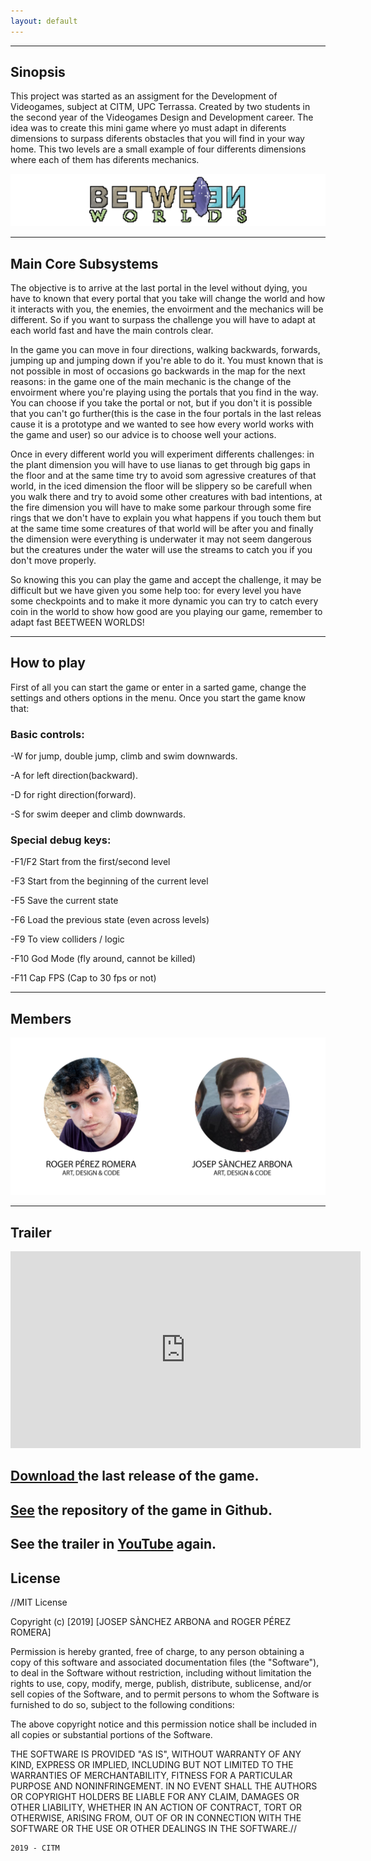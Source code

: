 ```yaml
---
layout: default
---
```



* * *
## Sinopsis

This project was started as an assigment for the Development of Videogames, subject at CITM, UPC Terrassa. Created by two students in the second year of the Videogames Design and Development career. The idea was to create this mini game where yo must adapt in diferents dimensions to surpass diferents obstacles that you will find in your way home. This two levels are a small example of four differents dimensions where each of them has diferents mechanics.

![Branching](https://raw.githubusercontent.com/Pletenica/Between-Worlds/master/Web%20Images/Logo.png)

* * *
## Main Core Subsystems

The objective is to arrive at the last portal in the level without dying, you have to known that every portal that you take will change the world and how it interacts with you, the enemies, the envoirment and the mechanics will be different. So if you want to surpass the challenge you will have to adapt at each world fast and have the main controls clear.

In the game you can move in four directions, walking backwards, forwards, jumping up and jumping down if you're able to do it. You must known that is not possible in most of occasions go backwards in the map for the next reasons: in the game one of the main mechanic is the change of the envoirment where you're playing using the portals that you find in the way. You can choose if you take the portal or not, but if you don't it is possible that you can't go further(this is the case in the four portals in the last releas cause it is a prototype and we wanted to see how every world works with the game and user) so our advice is to choose well your actions.

Once in every different world you will experiment differents challenges: in the plant dimension you will have to use lianas to get through big gaps in the floor and at the same time try to avoid som agressive creatures of that world, in the iced dimension the floor will be slippery so be carefull when you walk there and try to avoid some other creatures with bad intentions, at the fire dimension you will have to make some parkour through some fire rings that we don't have to explain you what happens if you touch them but at the same time some creatures of that world will be after you and finally the dimension were everything is underwater it may not seem dangerous but the creatures under the water will use the streams to catch you if you don't move properly. 

So knowing this you can play the game and accept the challenge, it may be difficult but we have given you some help too: for every level you have some checkpoints and to make it more dynamic you can try to catch every coin in the world to show how good are you playing our game, remember to adapt fast BEETWEEN WORLDS!



* * *
## How to play

First of all you can start the game or enter in a sarted game, change the settings and others options in the menu. Once you start the game know that:

### Basic controls:
-W for jump, double jump, climb and swim downwards.

-A for left direction(backward).

-D for right direction(forward).

-S for swim deeper and climb downwards.

### Special debug keys:
-F1/F2 Start from the first/second level

-F3 Start from the beginning of the current level

-F5 Save the current state 

-F6 Load the previous state (even across levels)

-F9 To view colliders / logic 

-F10 God Mode (fly around, cannot be killed)

-F11 Cap FPS (Cap to 30 fps or not)


* * *
## Members
![Branching](https://raw.githubusercontent.com/Pletenica/Between-Worlds/master/Web%20Images/Membres%20Grup.png)

* * *
## Trailer

<iframe width="560" height="315" src="https://www.youtube.com/watch?v=8rtzu8SsweM&feature=youtu.be" frameborder="0" allow="accelerometer; autoplay; encrypted-media; gyroscope; picture-in-picture" allowfullscreen></iframe>

## [Download ](https://github.com/Pletenica/Between-Worlds/releases) the last release of the game.
## [See](https://github.com/Pletenica/Between-Worlds) the repository of the game in Github.
## See the trailer in [YouTube](https://www.youtube.com/watch?v=8rtzu8SsweM&feature=youtu.be) again.
## License
//MIT License



Copyright (c) [2019] [JOSEP SÀNCHEZ ARBONA and ROGER PÉREZ ROMERA]

Permission is hereby granted, free of charge, to any person obtaining a copy
of this software and associated documentation files (the "Software"), to deal
in the Software without restriction, including without limitation the rights
to use, copy, modify, merge, publish, distribute, sublicense, and/or sell
copies of the Software, and to permit persons to whom the Software is
furnished to do so, subject to the following conditions:

The above copyright notice and this permission notice shall be included in all
copies or substantial portions of the Software.

THE SOFTWARE IS PROVIDED "AS IS", WITHOUT WARRANTY OF ANY KIND, EXPRESS OR
IMPLIED, INCLUDING BUT NOT LIMITED TO THE WARRANTIES OF MERCHANTABILITY,
FITNESS FOR A PARTICULAR PURPOSE AND NONINFRINGEMENT. IN NO EVENT SHALL THE
AUTHORS OR COPYRIGHT HOLDERS BE LIABLE FOR ANY CLAIM, DAMAGES OR OTHER
LIABILITY, WHETHER IN AN ACTION OF CONTRACT, TORT OR OTHERWISE, ARISING FROM,
OUT OF OR IN CONNECTION WITH THE SOFTWARE OR THE USE OR OTHER DEALINGS IN THE
SOFTWARE.//
```
2019 - CITM
```
